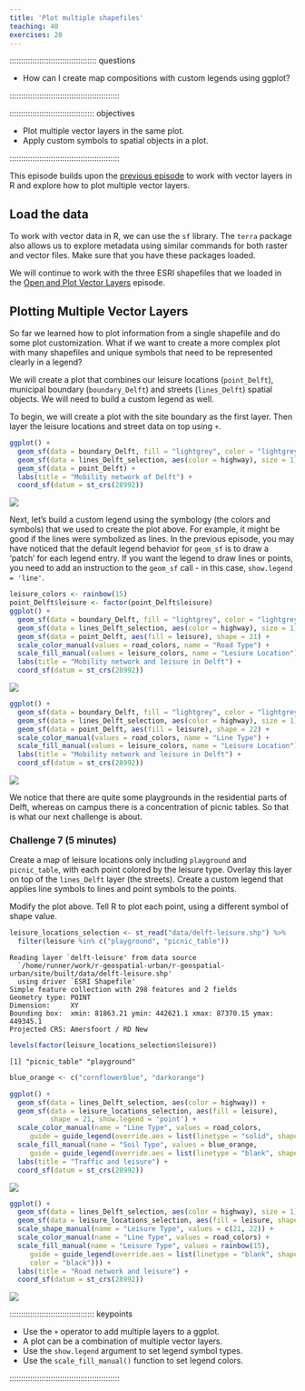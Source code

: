 ```yaml
---
title: 'Plot multiple shapefiles'
teaching: 40
exercises: 20
---
```




:::::::::::::::::::::::::::::::::::::: questions 

- How can I create map compositions with custom legends using ggplot?

::::::::::::::::::::::::::::::::::::::::::::::::

::::::::::::::::::::::::::::::::::::: objectives

- Plot multiple vector layers in the same plot.
- Apply custom symbols to spatial objects in a plot.

::::::::::::::::::::::::::::::::::::::::::::::::

This episode builds upon the [previous episode]() to work with vector layers in R and explore how to plot multiple vector layers.



## Load the data

To work with vector data in R, we can use the `sf` library. The `terra` package also allows us to explore metadata using similar commands for both raster and vector files. Make sure that you have these packages loaded.

We will continue to work with the three ESRI shapefiles that we loaded in the [Open and Plot Vector Layers]() episode.



## Plotting Multiple Vector Layers

So far we learned how to plot information from a single shapefile and do some plot customization. What if we want to create a more complex plot with many shapefiles and unique symbols that need to be represented clearly in a legend?

We will create a plot that combines our leisure locations (`point_Delft`), municipal boundary (`boundary_Delft`) and streets (`lines_Delft`) spatial objects. We will need to build a custom legend as well.

To begin, we will create a plot with the site boundary as the first layer. Then layer the leisure locations and street data on top using `+`.


```r
ggplot() + 
  geom_sf(data = boundary_Delft, fill = "lightgrey", color = "lightgrey") +
  geom_sf(data = lines_Delft_selection, aes(color = highway), size = 1) +
  geom_sf(data = point_Delft) +
  labs(title = "Mobility network of Delft") + 
  coord_sf(datum = st_crs(28992))
```

<img src="fig/11-plot-multiple-shape-files-rendered-unnamed-chunk-1-1.png" style="display: block; margin: auto;" />

Next, let’s build a custom legend using the symbology (the colors and symbols) that we used to create the plot above. For example, it might be good if the lines were symbolized as lines. In the previous episode, you may have noticed that the default legend behavior for `geom_sf` is to draw a ‘patch’ for each legend entry. If you want the legend to draw lines or points, you need to add an instruction to the `geom_sf` call - in this case, `show.legend = 'line'`.


```r
leisure_colors <- rainbow(15)
point_Delft$leisure <- factor(point_Delft$leisure)
ggplot() + 
  geom_sf(data = boundary_Delft, fill = "lightgrey", color = "lightgrey") +
  geom_sf(data = lines_Delft_selection, aes(color = highway), size = 1) + 
  geom_sf(data = point_Delft, aes(fill = leisure), shape = 21) +
  scale_color_manual(values = road_colors, name = "Road Type") + 
  scale_fill_manual(values = leisure_colors, name = "Lesiure Location") + 
  labs(title = "Mobility network and leisure in Delft") + 
  coord_sf(datum = st_crs(28992))
```

<img src="fig/11-plot-multiple-shape-files-rendered-unnamed-chunk-2-1.png" style="display: block; margin: auto;" />


```r
ggplot() +
  geom_sf(data = boundary_Delft, fill = "lightgrey", color = "lightgrey") +
  geom_sf(data = lines_Delft_selection, aes(color = highway), size = 1) +
  geom_sf(data = point_Delft, aes(fill = leisure), shape = 22) +
  scale_color_manual(values = road_colors, name = "Line Type") +
  scale_fill_manual(values = leisure_colors, name = "Leisure Location") +
  labs(title = "Mobility network and leisure in Delft") + 
  coord_sf(datum = st_crs(28992))
```

<img src="fig/11-plot-multiple-shape-files-rendered-unnamed-chunk-3-1.png" style="display: block; margin: auto;" />

We notice that there are quite some playgrounds in the residential parts of Delft, whereas on campus there is a concentration of picnic tables. So that is what our next challenge is about.

### Challenge 7 (5 minutes)

Create a map of leisure locations only including `playground` and `picnic_table`, with each point colored by the leisure type. Overlay this layer on top of the `lines_Delft` layer (the streets). Create a custom legend that applies line symbols to lines and point symbols to the points.

Modify the plot above. Tell R to plot each point, using a different symbol of shape value.


```r
leisure_locations_selection <- st_read("data/delft-leisure.shp") %>% 
  filter(leisure %in% c("playground", "picnic_table"))
```

```{.output}
Reading layer `delft-leisure' from data source 
  `/home/runner/work/r-geospatial-urban/r-geospatial-urban/site/built/data/delft-leisure.shp' 
  using driver `ESRI Shapefile'
Simple feature collection with 298 features and 2 fields
Geometry type: POINT
Dimension:     XY
Bounding box:  xmin: 81863.21 ymin: 442621.1 xmax: 87370.15 ymax: 449345.1
Projected CRS: Amersfoort / RD New
```


```r
levels(factor(leisure_locations_selection$leisure))
```

```{.output}
[1] "picnic_table" "playground"  
```


```r
blue_orange <- c("cornflowerblue", "darkorange")
```


```r
ggplot() + 
  geom_sf(data = lines_Delft_selection, aes(color = highway)) + 
  geom_sf(data = leisure_locations_selection, aes(fill = leisure), 
          shape = 21, show.legend = 'point') + 
  scale_color_manual(name = "Line Type", values = road_colors,
     guide = guide_legend(override.aes = list(linetype = "solid", shape = NA))) + 
  scale_fill_manual(name = "Soil Type", values = blue_orange,
     guide = guide_legend(override.aes = list(linetype = "blank", shape = 21, colour = NA))) + 
  labs(title = "Traffic and leisure") + 
  coord_sf(datum = st_crs(28992))
```

<img src="fig/11-plot-multiple-shape-files-rendered-unnamed-chunk-7-1.png" style="display: block; margin: auto;" />


```r
ggplot() + 
  geom_sf(data = lines_Delft_selection, aes(color = highway), size = 1) + 
  geom_sf(data = leisure_locations_selection, aes(fill = leisure, shape = leisure), size = 2) + 
  scale_shape_manual(name = "Leisure Type", values = c(21, 22)) +
  scale_color_manual(name = "Line Type", values = road_colors) + 
  scale_fill_manual(name = "Leisure Type", values = rainbow(15),
     guide = guide_legend(override.aes = list(linetype = "blank", shape = c(21, 22),
     color = "black"))) + 
  labs(title = "Road network and leisure") + 
  coord_sf(datum = st_crs(28992))
```

<img src="fig/11-plot-multiple-shape-files-rendered-unnamed-chunk-8-1.png" style="display: block; margin: auto;" />

<!-- End of challenge -->






::::::::::::::::::::::::::::::::::::: keypoints 

- Use the `+` operator to add multiple layers to a ggplot.
- A plot can be a combination of multiple vector layers.
- Use the `show.legend` argument to set legend symbol types.
- Use the `scale_fill_manual()` function to set legend colors.

::::::::::::::::::::::::::::::::::::::::::::::::

